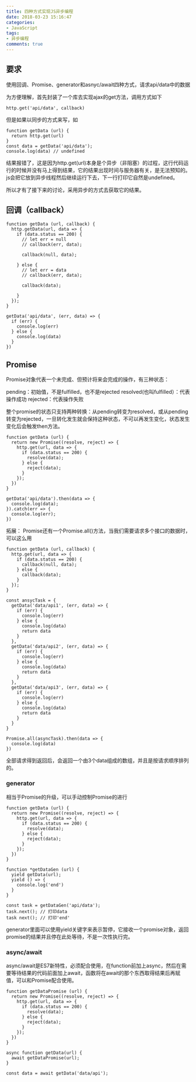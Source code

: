 ```yaml
---
title: 四种方式实现JS异步编程
date: 2018-03-23 15:16:47
categories:
- JavaScript
tags:
- 异步编程
comments: true
---
```


## 要求
使用回调、Promise、generator和asnyc/await四种方式，请求api/data中的数据

为方便理解，首先封装了一个库去实现ajax的get方法，调用方式如下


```
http.get('api/data', callback)
```

但是如果以同步的方式来写，如


```
function getData (url) {
  return http.get(url)
}
const data = getData('api/data');
console.log(data) // undefined
```

结果报错了，这是因为http.get(url)本身是个异步（非阻塞）的过程，这行代码运行的时候并没有马上得到结果，它的结果出现时间与服务器有关，是无法预知的。js会把它放到异步线程然后继续运行下去，下一行打印它自然是undefined。

所以才有了接下来的讨论，采用异步的方式去获取它的结果。

## 回调（callback）

```
function getData (url, callback) {
  http.getData(url, data => {
    if (data.status == 200) {
      // let err = null
      // callback(err, data);

      callback(null, data);

    } else {
      // let err = data
      // callback(err, data);

      callback(data);

    }
  });
}

getData('api/data', (err, data) => {
  if (err) {
    console.log(err)
  } else {
    console.log(data)
  }
})
```

## Promise
Promise对象代表一个未完成、但预计将来会完成的操作，有三种状态：

pending：初始值，不是fulfilled，也不是rejected
resolved(也叫fulfilled）：代表操作成功
rejected：代表操作失败

整个promise的状态只支持两种转换：从pending转变为resolved，或从pending转变为rejected，一旦转化发生就会保持这种状态，不可以再发生变化，状态发生变化后会触发then方法。


```
function getData (url) {
  return new Promise((resolve, reject) => {
    http.get(url, data => {
      if (data.status == 200) {
        resolve(data);
      } else {
        reject(data);
      }
    });
  })
}

getData('api/data').then(data => {
  console.log(data);
}).catch(err => {
  console.log(err);
})
```

拓展：
Promise还有一个Promise.all()方法，当我们需要请求多个接口的数据时，可以这么用


```
function getData (url, callback) {
  http.get(url, data => {
    if (data.status == 200) {
      callback(null, data);
    } else {
      callback(data);
    }
  });
}

const ansycTask = {
  getData('data/api1', (err, data) => {
    if (err) {
      console.log(err)
    } else {
      console.log(data)
      return data
    }
  },
  getData('data/api2', (err, data) => {
    if (err) {
      console.log(err)
    } else {
      console.log(data)
      return data
    }
  },
  getData('data/api3', (err, data) => {
    if (err) {
      console.log(err)
    } else {
      console.log(data)
      return data
    }
  }
}

Promise.all(asyncTask).then(data => {
  console.log(data)
})
```

全部请求得到返回后，会返回一个由3个data组成的数组，并且是按请求顺序排列的。

### generator
相当于Promise的升级，可以手动控制Promise的进行


```
function getData (url) {
  return new Promise((resolve, reject) => {
    http.get(url, data => {
      if (data.status == 200) {
        resolve(data);
      } else {
        reject(data);
      }
    });
  })
}

function *getDataGen (url) {
  yield getData(url);
  yield () => {
    console.log('end')
  }
}

const task = getDataGen('api/data');
task.next(); // 打印data
task next(); // 打印'end'
```

generator里面可以使用yield关键字来表示暂停，它接收一个promise对象，返回promise的结果并且停在此处等待，不是一次性执行完。

### async/await
async/await是ES7新特性，必须配合使用，在function前加上async，然后在需要等待结果的代码前面加上await，函数将在await的那个东西取得结果后再赋值，可以和Promise配合使用。


```
function getDataPromise (url) {
  return new Promise((resolve, reject) => {
    http.get(url, data => {
      if (data.status == 200) {
        resolve(data);
      } else {
        reject(data);
      }
    });
  })
}

async function getData(url) {
  await getDataPromise(url);
}

const data = await getData('data/api');
```
